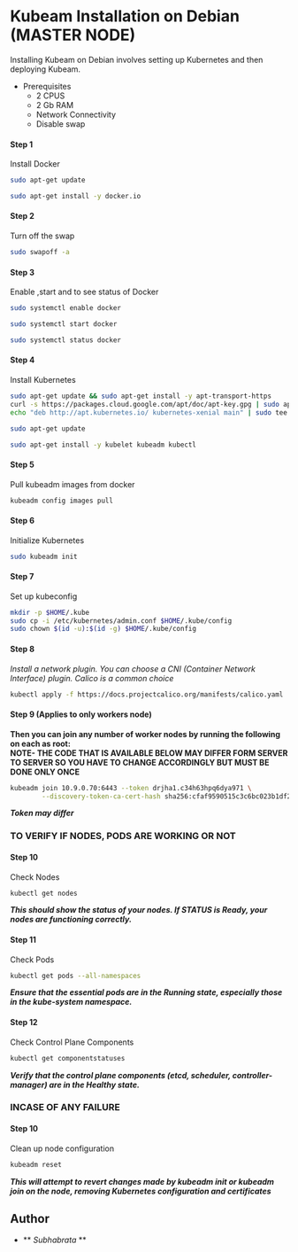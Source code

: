 # Kubeam Installation on Debian (MASTER NODE)

Installing Kubeam on Debian involves setting up Kubernetes and then deploying Kubeam. 

* Prerequisites
    -  2 CPUS
    -  2 Gb RAM
    -  Network Connectivity
    -  Disable swap


#### Step 1 
Install Docker

```bash
sudo apt-get update
```
```bash
sudo apt-get install -y docker.io
```
#### Step 2
Turn off the swap

```bash
sudo swapoff -a
```

#### Step 3
Enable ,start and to see status of Docker

```bash
sudo systemctl enable docker
```
```bash
sudo systemctl start docker
```
```bash
sudo systemctl status docker
```

#### Step 4
Install Kubernetes

```bash
sudo apt-get update && sudo apt-get install -y apt-transport-https
curl -s https://packages.cloud.google.com/apt/doc/apt-key.gpg | sudo apt-key add -
echo "deb http://apt.kubernetes.io/ kubernetes-xenial main" | sudo tee /etc/apt/sources.list.d/kubernetes.list
```
```bash
sudo apt-get update
```
```bash
sudo apt-get install -y kubelet kubeadm kubectl
```

#### Step 5
Pull kubeadm images from docker

```bash
kubeadm config images pull
```

#### Step 6 
Initialize Kubernetes

```bash
sudo kubeadm init
```

#### Step 7
Set up kubeconfig
```bash
mkdir -p $HOME/.kube
sudo cp -i /etc/kubernetes/admin.conf $HOME/.kube/config
sudo chown $(id -u):$(id -g) $HOME/.kube/config
```

#### Step 8
_Install a network plugin. You can choose a CNI (Container Network Interface) plugin. Calico is a common choice_
```bash
kubectl apply -f https://docs.projectcalico.org/manifests/calico.yaml
```

#### Step 9 (Applies to only workers node)
**Then you can join any number of worker nodes by running the following on each as root:**
</br>
**NOTE- THE CODE THAT IS AVAILABLE BELOW MAY DIFFER FORM SERVER TO SERVER SO YOU HAVE TO CHANGE ACCORDINGLY BUT MUST BE DONE ONLY  ONCE**
```bash
kubeadm join 10.9.0.70:6443 --token drjha1.c34h63hpq6dya971 \
        --discovery-token-ca-cert-hash sha256:cfaf9590515c3c6bc023b1df20d476ce7d70695d768c786d77a79100c1b56da8 
```
**_Token may differ_**
### TO VERIFY IF NODES, PODS ARE WORKING OR NOT

#### Step 10
Check Nodes
```bash
kubectl get nodes
```
**_This should show the status of your nodes. If STATUS is Ready, your nodes are functioning correctly._**

#### Step 11
Check Pods
```bash
kubectl get pods --all-namespaces
```
**_Ensure that the essential pods are in the Running state, especially those in the kube-system namespace._**

#### Step 12
Check Control Plane Components
```bash
kubectl get componentstatuses
```
**_Verify that the control plane components (etcd, scheduler, controller-manager) are in the Healthy state._**

### INCASE OF ANY FAILURE

#### Step 10
Clean up node configuration
```bash
kubeadm reset
```
**_This will attempt to revert changes made by kubeadm init or kubeadm join on the node, removing Kubernetes configuration and certificates_**





## Author

- ** _Subhabrata_ **
